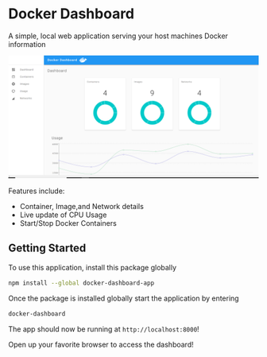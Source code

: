 # Docker Dashboard



A simple, local web application serving your host machines Docker information



![dash](./dash.PNG)



Features include:

- Container, Image,and Network details
- Live update of CPU Usage
- Start/Stop Docker Containers



## Getting Started



To use this application, install this package globally

```bash
npm install --global docker-dashboard-app
```



Once the package is installed globally start the application by entering

```bash
docker-dashboard
```



The app should now be running at `http://localhost:8000`!

Open up your favorite browser to access the dashboard!